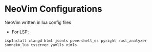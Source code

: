 # NeoVim Configurations

NeoVim written in lua config files

- For LSP;

```
LspInstall clangd html jsonls powershell_es pyright rust_analyzer sumneko_lua tsserver yamlls vimls
```
